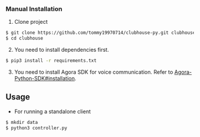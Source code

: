 ### Manual Installation

1. Clone project

```sh
$ git clone https://github.com/tommy19970714/clubhouse-py.git clubhouse
$ cd clubhouse
```

2. You need to install dependencies first.

```sh
$ pip3 install -r requirements.txt
```

3. You need to install Agora SDK for voice communication. Refer to [Agora-Python-SDK#installation](https://github.com/AgoraIO-Community/Agora-Python-SDK#installation).

## Usage

- For running a standalone client

```sh
$ mkdir data
$ python3 controller.py
```
